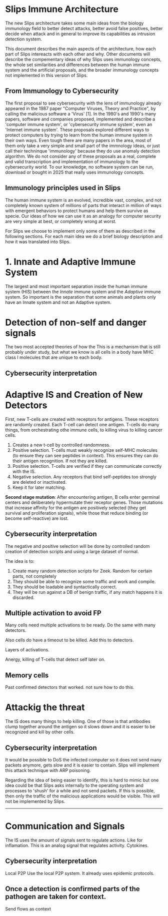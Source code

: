 # Slips Immune Architecture

The new Slips architecture takes some main ideas from the biology immunology field to better detect attacks, better avoid false positives, better decide when attack and in general to improve its capabilities as intrusion detection system.

This document describes the main aspects of the architecture, how each part of Slips intereacts with each other and why. Other documents will describe the compementary ideas of why Slips uses immunology concepts, the whole set similarities and differences between the human immune system and the artificial proposals, and the broader immunology concepts not implemented in this version of Slips.

## From Immunology to Cybersecurity

The first proposal to see cybersecurity with the lens of immunology already appeared in the 1987 paper "Computer Viruses, Theory and Practice", by calling the malicious software a 'Virus' [1]. In the 1980's and 1990's many papers, software and companies proposed, implemented and describe a 'computer immune system', or 'cybersecurity immune system', even an 'Internet immune system'. These proposals explored different ways to protect computers by trying to learn from the human immune system in their own ways. Even tough there are many papers in the area, most of them only take a very simple and small part of the immnology ideas, or just call their techninque 'immunology' because they do use anomaly detection algorithm. We do not consider any of these proposals as a real, complete and valid transcription and implementation of immunology to the cybersecurity world. To our knowledge, no software system can be run, download or bought in 2025 that really uses immunology concepts.

## Immunology principles used in Slips
The human immune system is an evolved, incredible vast, complex, and not completely known system of millions of parts that interact in million of ways with emergent behaviors to protect humans and help them survive as specie. Our ideas of how we can use it as an analogy for computer security are very simple at best, or completely wrong at worst.

For Slips we choose to implement only some of them as described in the following sections. For each main idea we do a brief biology description and how it was translated into Slips.


# 1. Innate and Adaptive Immune System
The largest and most important separation inside the human immune system (HIS) between the _Innate_ immune system and the _Adaptive_ immune system. So important is the separation that some animals and plants only have an Innate system and not an Adaptive system.


# Detection of non-self and danger signals
The two most accepted theories of how the 
This is a mechanism that is still probably under study, but what we know is all cells in a body have MHC class I molecules that are unique to each body.

## Cybersecurity interpretation




# Adaptive IS and Creation of New Detectors 

First, new T-cells are created with receptors for antigens. These receptors are randomly created. Each T-cell can detect one antigen.
T-cells do many things, from orchestrating othe immune cells, to killing virus to killing cancer cells.

1. Creates a new t-cell by controlled randomness.
2. Positive selection. T-cells must weakly recognize self-MHC molecules (to ensure they can see peptides in context). This ensures they can do their antigen recognition. If not they are killed.
3. Positive selection. T-cells are verified if they can communicate correctly with the IS.
4. Negative selection. Any receptors that bind self-peptides too strongly are deleted or inactivated.
5. Keep it for later matching.

**Second stage mutation**: After encountering antigen, B cells enter germinal centers and deliberately hypermutate their receptor genes. Those mutations that increase affinity for the antigen are positively selected (they get survival and proliferation signals), while those that reduce binding (or become self-reactive) are lost.

## Cybersecurity interpretation

The negative and positive selection will be done by controlled random creation of detection scripts and using a large dataset of normal.

The idea is to:
1. Create many random detection scripts for Zeek. Random for certain parts, not completely
2. They should be able to recognize some traffic and work and compile.
3. They should be loadable and syntactically correct.
4. They will be run against a DB of benign traffic, if any match happens it is discarded.


## Multiple activation to avoid FP
Many cells need multiple activations to be ready. Do the same with many detectors.

Also cells do have a timeout to be killed. Add this to detectors.

Layers of activations.

Anergy, killing of T-cells that detect self later on.


## Memory cells
Past confirmed detectors that worked.
not sure how to do this.


# Attackig the threat
The IS does many things to help killing. One of those is that antibodies clump together around the antigen so it slows down and it is easier to be recognized and kill by other cells.

## Cybersecurity interpretation
It would be possible to DoS the infected computer so it does not send many packets anymore, gets slow and it is easier to contain. Slips will implement this attack technique with ARP poisoning.

Regarding the idea of being easier to identify, this is hard to mimic but one idea could be that Slips asks internally to the operating system and processes to 'shush' for a while and not send packets. If this is possible, then only the traffic of the malicious applications would be visible. This will not be implemented by Slips.




---
# Communication and Signals
The IS uses the amount of signals sent to regulate actions. Like for inflamation. This is an analog signal that regulates activity. Cytokines.


## Cybersecurity interpretation
Local P2P
Use the local P2P system. It already uses epidemic protocols.

## Once a detection is confirmed parts of the pathogen are taken for context.
Send flows as context

